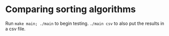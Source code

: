 # Comparing sorting algorithms

Run `make main; ./main` to begin testing.
`./main csv` to also put the results in a csv file.